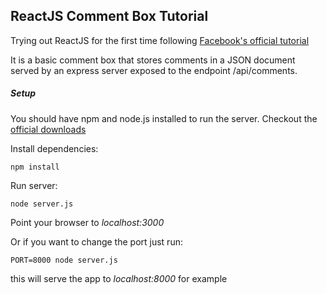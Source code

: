 ## ReactJS Comment Box Tutorial
Trying out ReactJS for the first time following [Facebook's official tutorial](https://facebook.github.io/react/docs/tutorial.html)

It is a basic comment box that stores comments in a JSON document served by an express server exposed to the endpoint /api/comments.

##### Setup
You should have npm and node.js installed to run the server. Checkout the [official downloads](https://nodejs.org)

Install dependencies:
```
npm install
```

Run server:
```
node server.js
```

Point your browser to *localhost:3000*

Or if you want to change the port just run:
```
PORT=8000 node server.js
```
this will serve the app to *localhost:8000* for example

